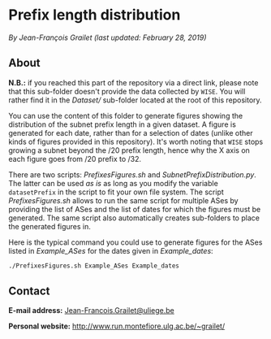 # Prefix length distribution

*By Jean-François Grailet (last updated: February 28, 2019)*

## About

**N.B.:** if you reached this part of the repository via a direct link, please note that this 
sub-folder doesn't provide the data collected by `WISE`. You will rather find it in the 
*Dataset/* sub-folder located at the root of this repository.

You can use the content of this folder to generate figures showing the distribution of the subnet 
prefix length in a given dataset. A figure is generated for each date, rather than for a selection 
of dates (unlike other kinds of figures provided in this repository). It's worth noting that 
`WISE` stops growing a subnet beyond the /20 prefix length, hence why the X axis on each figure 
goes from /20 prefix to /32.

There are two scripts: *PrefixesFigures.sh* and *SubnetPrefixDistribution.py*. The latter can be 
used _as is_ as long as you modify the variable `datasetPrefix` in the script to fit your own file 
system. The script *PrefixesFigures.sh* allows to run the same script for multiple ASes by 
providing the list of ASes and the list of dates for which the figures must be generated. The same 
script also automatically creates sub-folders to place the generated figures in.

Here is the typical command you could use to generate figures for the ASes listed in 
_Example\_ASes_ for the dates given in _Example\_dates_:

```sh
./PrefixesFigures.sh Example_ASes Example_dates
```

## Contact

**E-mail address:** Jean-Francois.Grailet@uliege.be

**Personal website:** http://www.run.montefiore.ulg.ac.be/~grailet/
